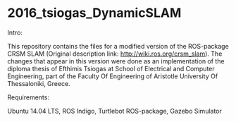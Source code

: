 # 2016_tsiogas_DynamicSLAM

Intro:

This repository contains the files for a modified version of the ROS-package CRSM SLAM (Original description link: http://wiki.ros.org/crsm_slam). The changes that appear in this version were done as an implementation of the diploma thesis of Efthimis Tsiogas at School of Electrical and Computer Engineering, part of the Faculty Of Engineering of Aristotle University Of Thessaloniki, Greece.

Requirements:

Ubuntu 14.04 LTS, ROS Indigo, Turtlebot ROS-package, Gazebo Simulator
